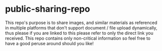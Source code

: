 # public-sharing-repo
This repo's purpose is to share images, and similar materials as referenced in multiple platforms that don't support document / file upload dynamically, thus please if you are linked to this please refer to only the direct link you received. This repo contains only non-critical information so feel free to have a good peruse around should you like!
